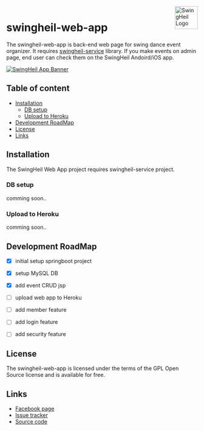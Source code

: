 <a href="fb.me/swingheilapp/">
    <img src="https://t1.daumcdn.net/cfile/tistory/99CEF04C5B3066E235" alt="SwingHeil Logo" title="SwingHeil" align="right" height="60" />
</a>

swingheil-web-app
======================

The swingheil-web-app is back-end web page for swing dance event organizer.
It requires [swingheil-service](https://github.com/tomparkpro/swingheil-service) library. If you make events on admin page, end user can check them on the SwingHeil Andoird/iOS app.

[![SwingHeil App Banner](https://t1.daumcdn.net/cfile/tistory/9912074C5B3066E107)](https://github.com/tomparkpro/swingheil-service/)

## Table of content

- [Installation](#installation)
    - [DB setup](#db-setup)
    - [Upload to Heroku](#upload-to-heroku)
- [Development RoadMap](#development-roadmap)
- [License](#license)
- [Links](#links)

## Installation

The SwingHeil Web App project requires swingheil-service project.

### DB setup

comming soon..

### Upload to Heroku

comming soon..


## Development RoadMap

- [x] initial setup springboot project
- [x] setup MySQL DB
- [x] add event CRUD jsp
- [ ] upload web app to Heroku
- [ ] add member feature
- [ ] add login feature
- [ ] add security feature


## License

The swingheil-web-app is licensed under the terms of the GPL Open Source
license and is available for free.


## Links

* [Facebook page](https://www.facebook.com/swingheilapp)
* [Issue tracker](https://github.com/tomparkpro/swingheil-web-app/issues)
* [Source code](https://github.com/tomparkpro/swingheil-web-app)
